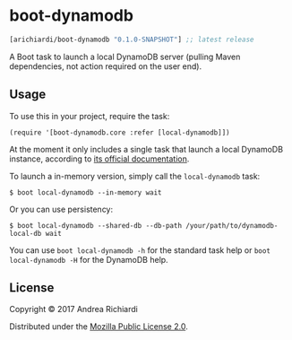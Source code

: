 # boot-dynamodb

[](dependency)
```clojure
[arichiardi/boot-dynamodb "0.1.0-SNAPSHOT"] ;; latest release
```
[](/dependency)

A Boot task to launch a local DynamoDB server (pulling Maven dependencies, not action required on the user end).

## Usage

To use this in your project, require the task:

    (require '[boot-dynamodb.core :refer [local-dynamodb]])

At the moment it only includes a single task that launch a local DynamoDB instance, according to [its official documentation](http://docs.aws.amazon.com/amazondynamodb/latest/developerguide/DynamoDBLocal.html#DynamoDBLocal.DownloadingAndRunning).

To launch a in-memory version, simply call the `local-dynamodb` task:

    $ boot local-dynamodb --in-memory wait

Or you can use persistency:

    $ boot local-dynamodb --shared-db --db-path /your/path/to/dynamodb-local-db wait
    
You can use `boot local-dynamodb -h` for the standard task help or `boot local-dynamodb -H` for the DynamoDB help.

## License

Copyright © 2017 Andrea Richiardi

Distributed under the [Mozilla Public License 2.0](https://www.mozilla.org/media/MPL/2.0/index.txt).
